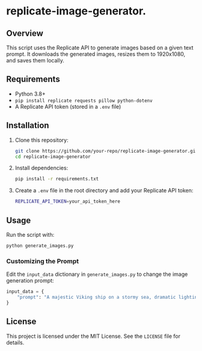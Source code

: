 # replicate-image-generator.
## Overview
This script uses the Replicate API to generate images based on a given text prompt. It downloads the generated images, resizes them to 1920x1080, and saves them locally.

## Requirements
- Python 3.8+
- `pip install replicate requests pillow python-dotenv`
- A Replicate API token (stored in a `.env` file)

## Installation
1. Clone this repository:
   ```sh
   git clone https://github.com/your-repo/replicate-image-generator.git
   cd replicate-image-generator
   ```
2. Install dependencies:
   ```sh
   pip install -r requirements.txt
   ```
3. Create a `.env` file in the root directory and add your Replicate API token:
   ```sh
   REPLICATE_API_TOKEN=your_api_token_here
   ```

## Usage
Run the script with:
```sh
python generate_images.py
```

### Customizing the Prompt
Edit the `input_data` dictionary in `generate_images.py` to change the image generation prompt:
```python
input_data = {
    "prompt": "A majestic Viking ship on a stormy sea, dramatic lighting, highly detailed",
}
```

## License
This project is licensed under the MIT License. See the `LICENSE` file for details.









